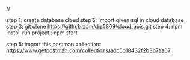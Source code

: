 //

step 1: create database cloud
step 2: import given sql in cloud database
step 3: git clone https://github.com/dip5869/cloud_apis.git
step 4: npm install
run project : npm start

step 5: import this postman collection: https://www.getpostman.com/collections/adc5d18432f2b3b7aa67
